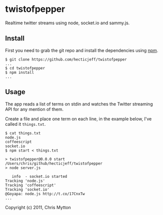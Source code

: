 twistofpepper
=============

Realtime twitter streams using node, socket.io and sammy.js.

## Install

First you need to grab the git repo and install the dependencies using
[npm](http://npmjs.org/).

```shell
$ git clone https://github.com/hecticjeff/twistofpepper
...
$ cd twistofpepper
$ npm install
...
```

## Usage

The app reads a list of terms on stdin and watches the Twitter streaming
API for any mention of them.

Create a file and place one term on each line, in the example below,
I've called it `things.txt`.

```shell
$ cat things.txt
node.js
coffeescript
socket.io
$ npm start < things.txt

> twistofpepper@0.0.0 start /Users/chris/github/hecticjeff/twistofpepper
> node server.js

   info  - socket.io started
Tracking 'node.js'
Tracking 'coffeescript'
Tracking 'socket.io'
@Goyapa: node.js http://t.co/17CnxTw
...
```

Copyright (c) 2011, Chris Mytton
